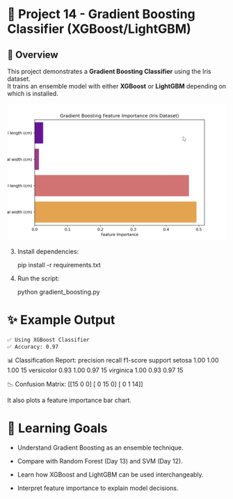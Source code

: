 # 🚀 Project 14 - Gradient Boosting Classifier (XGBoost/LightGBM)

## 📌 Overview
This project demonstrates a **Gradient Boosting Classifier** using the Iris dataset.  
It trains an ensemble model with either **XGBoost** or **LightGBM** depending on which is installed.

![alt text](image.png)




3. Install dependencies:

    pip install -r requirements.txt

4. Run the script:

    python gradient_boosting.py

# ✨ Example Output

    ✅ Using XGBoost Classifier
    ✅ Accuracy: 0.97

📊 Classification Report:
              precision    recall  f1-score   support
setosa           1.00      1.00      1.00        15
versicolor       0.93      1.00      0.97        15
virginica        1.00      0.93      0.97        15

📉 Confusion Matrix:
[[15  0  0]
 [ 0 15  0]
 [ 0  1 14]]

It also plots a feature importance bar chart.

# 🧠 Learning Goals

- Understand Gradient Boosting as an ensemble technique.

- Compare with Random Forest (Day 13) and SVM (Day 12).

- Learn how XGBoost and LightGBM can be used interchangeably.

- Interpret feature importance to explain model decisions.